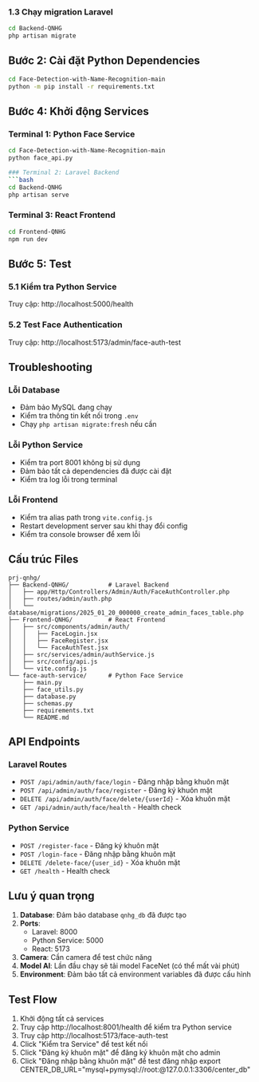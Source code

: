 ### 1.3 Chạy migration Laravel
```bash
cd Backend-QNHG
php artisan migrate
```

## Bước 2: Cài đặt Python Dependencies

```bash
cd Face-Detection-with-Name-Recognition-main
python -m pip install -r requirements.txt

```

## Bước 4: Khởi động Services

### Terminal 1: Python Face Service
```bash
cd Face-Detection-with-Name-Recognition-main
python face_api.py

### Terminal 2: Laravel Backend
```bash
cd Backend-QNHG
php artisan serve
```

### Terminal 3: React Frontend
```bash
cd Frontend-QNHG
npm run dev
```

## Bước 5: Test

### 5.1 Kiểm tra Python Service
Truy cập: http://localhost:5000/health

### 5.2 Test Face Authentication
Truy cập: http://localhost:5173/admin/face-auth-test

## Troubleshooting

### Lỗi Database
- Đảm bảo MySQL đang chạy
- Kiểm tra thông tin kết nối trong `.env`
- Chạy `php artisan migrate:fresh` nếu cần

### Lỗi Python Service
- Kiểm tra port 8001 không bị sử dụng
- Đảm bảo tất cả dependencies đã được cài đặt
- Kiểm tra log lỗi trong terminal

### Lỗi Frontend
- Kiểm tra alias path trong `vite.config.js`
- Restart development server sau khi thay đổi config
- Kiểm tra console browser để xem lỗi

## Cấu trúc Files

```
prj-qnhg/
├── Backend-QNHG/           # Laravel Backend
│   ├── app/Http/Controllers/Admin/Auth/FaceAuthController.php
│   ├── routes/admin/auth.php
│   └── database/migrations/2025_01_20_000000_create_admin_faces_table.php
├── Frontend-QNHG/          # React Frontend
│   ├── src/components/admin/auth/
│   │   ├── FaceLogin.jsx
│   │   ├── FaceRegister.jsx
│   │   └── FaceAuthTest.jsx
│   ├── src/services/admin/authService.js
│   ├── src/config/api.js
│   └── vite.config.js
└── face-auth-service/      # Python Face Service
    ├── main.py
    ├── face_utils.py
    ├── database.py
    ├── schemas.py
    ├── requirements.txt
    └── README.md
```

## API Endpoints

### Laravel Routes
- `POST /api/admin/auth/face/login` - Đăng nhập bằng khuôn mặt
- `POST /api/admin/auth/face/register` - Đăng ký khuôn mặt
- `DELETE /api/admin/auth/face/delete/{userId}` - Xóa khuôn mặt
- `GET /api/admin/auth/face/health` - Health check

### Python Service
- `POST /register-face` - Đăng ký khuôn mặt
- `POST /login-face` - Đăng nhập bằng khuôn mặt
- `DELETE /delete-face/{user_id}` - Xóa khuôn mặt
- `GET /health` - Health check

## Lưu ý quan trọng

1. **Database**: Đảm bảo database `qnhg_db` đã được tạo
2. **Ports**: 
   - Laravel: 8000
   - Python Service: 5000
   - React: 5173
3. **Camera**: Cần camera để test chức năng
4. **Model AI**: Lần đầu chạy sẽ tải model FaceNet (có thể mất vài phút)
5. **Environment**: Đảm bảo tất cả environment variables đã được cấu hình

## Test Flow

1. Khởi động tất cả services
2. Truy cập http://localhost:8001/health để kiểm tra Python service
3. Truy cập http://localhost:5173/face-auth-test
4. Click "Kiểm tra Service" để test kết nối
5. Click "Đăng ký khuôn mặt" để đăng ký khuôn mặt cho admin
6. Click "Đăng nhập bằng khuôn mặt" để test đăng nhập
export CENTER_DB_URL="mysql+pymysql://root:@127.0.0.1:3306/center_db"